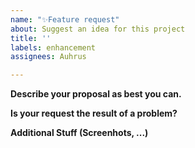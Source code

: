 ```yaml
---
name: "✨Feature request"
about: Suggest an idea for this project
title: ''
labels: enhancement
assignees: Auhrus

---
```


**Describe your proposal as best you can.**


**Is your request the result of a problem?**


**Additional Stuff (Screenhots, ...)**
